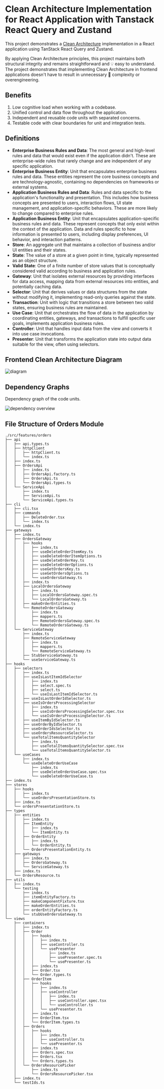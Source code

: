 # Clean Architecture Implementation for React Application with Tanstack React Query and Zustand

This project demonstrates a [Clean Architecture](https://blog.cleancoder.com/uncle-bob/2012/08/13/the-clean-architecture.html)
implementation in a React application using TanStack React Query and Zustand.

By applying Clean Architecture principles, this project maintains both
structural integrity and remains straightforward and 💡 easy to understand. The
project demonstrates that implementing Clean Architecture in frontend
applications doesn't have to result in unnecessary 🤯 complexity or
overengineering.

## Benefits

1. Low cognitive load when working with a codebase.
2. Unified control and data flow throughout the application.
3. Independent and reusable code units with separated concerns.
4. Testable code with clear boundaries for unit and integration tests.

## Definitions

- **Enterprise Business Rules and Data**: The most general and high-level rules
  and data that would exist even if the application didn't. These are
  enterprise-wide rules that rarely change and are independent of any specific
  application.
- **Enterprise Business Entity**: Unit that encapsulates enterprise business
  rules and data. These entities represent the core business concepts and are
  technology-agnostic, containing no dependencies on frameworks or external
  systems.
- **Application Business Rules and Data**: Rules and data specific to the
  application's functionality and presentation. This includes how business
  concepts are presented to users, interaction flows, UI state management, and
  application-specific behaviors. These are more likely to change compared to
  enterprise rules.
- **Application Business Entity**: Unit that encapsulates application-specific
  business rules and data. These represent concepts that only exist within the
  context of the application. Data and rules specific to how information is
  presented to users, including display preferences, UI behavior, and interaction
  patterns.
- **Store**: An aggregate unit that maintains a collection of business and/or UI
  entities and their states.
- **State**: The value of a store at a given point in time, typically
  represented as an object structure.
- **Valid State**: One of a finite number of store values that is conceptually
  considered valid according to business and application rules.
- **Gateway**: Unit that isolates external resources by providing interfaces for
  data access, mapping data from external resources into entities, and potentially
  caching data.
- **Selector**: Unit that derives values or data structures from the state
  without modifying it, implementing read-only queries against the state.
- **Transaction**: Unit with logic that transitions a store between two valid
  states, ensuring business rules are maintained.
- **Use Case**: Unit that orchestrates the flow of data in the application by
  coordinating entities, gateways, and transactions to fulfill specific user
  goals, implements application business rules.
- **Controller**: Unit that handles input data from the view and converts it
  into use case invocations.
- **Presenter**: Unit that transforms the application state into output data
  suitable for the view, often using selectors.

## Frontend Clean Architecture Diagram

![diagram](docs/ca-diagram.png)

## Dependency Graphs

Dependency graph of the code units.

![dependency overview](dependency-graph.svg)

## File Structure of Orders Module

```console
./src/features/orders
├── api
│   ├── api.types.ts
│   ├── httpClient
│   │   ├── httpClient.ts
│   │   └── index.ts
│   ├── index.ts
│   ├── OrdersApi
│   │   ├── index.ts
│   │   ├── OrdersApi.factory.ts
│   │   ├── OrdersApi.ts
│   │   └── OrdersApi.types.ts
│   └── ServiceApi
│       ├── index.ts
│       ├── ServiceApi.ts
│       └── ServiceApi.types.ts
├── cli
│   ├── cli.tsx
│   ├── commands
│   │   ├── DeleteOrder.tsx
│   │   └── index.ts
│   └── index.ts
├── gateways
│   ├── index.ts
│   ├── OrdersGateway
│   │   ├── hooks
│   │   │   ├── index.ts
│   │   │   ├── useDeleteOrderItemKey.ts
│   │   │   ├── useDeleteOrderItemOptions.ts
│   │   │   ├── useDeleteOrderKey.ts
│   │   │   ├── useDeleteOrderOptions.ts
│   │   │   ├── useGetOrdersKey.ts
│   │   │   ├── useGetOrdersOptions.ts
│   │   │   └── useOrdersGateway.ts
│   │   ├── index.ts
│   │   ├── LocalOrdersGateway
│   │   │   ├── index.ts
│   │   │   ├── LocalOrdersGateway.spec.ts
│   │   │   └── LocalOrdersGateway.ts
│   │   ├── makeOrderEntities.ts
│   │   └── RemoteOrdersGateway
│   │       ├── index.ts
│   │       ├── mappers.ts
│   │       ├── RemoteOrdersGateway.spec.ts
│   │       └── RemoteOrdersGateway.ts
│   └── ServiceGateway
│       ├── index.ts
│       ├── RemoteServiceGateway
│       │   ├── index.ts
│       │   ├── mappers.ts
│       │   └── RemoteServiceGateway.ts
│       ├── StubServiceGateway.ts
│       └── useServiceGateway.ts
├── hooks
│   ├── selectors
│   │   ├── index.ts
│   │   ├── useIsLastItemIdSelector
│   │   │   ├── index.ts
│   │   │   ├── select.spec.ts
│   │   │   ├── select.ts
│   │   │   └── useIsLastItemIdSelector.ts
│   │   ├── useIsLastOrderIdSelector.ts
│   │   ├── useIsOrdersProcessingSelector
│   │   │   ├── index.ts
│   │   │   ├── useIsOrdersProcessingSelector.spec.tsx
│   │   │   └── useIsOrdersProcessingSelector.ts
│   │   ├── useItemByIdSelector.ts
│   │   ├── useOrderByIdSelector.ts
│   │   ├── useOrderIdsSelector.ts
│   │   ├── useOrdersResourceSelector.ts
│   │   └── useTotalItemsQuantitySelector
│   │       ├── index.ts
│   │       ├── useTotalItemsQuantitySelector.spec.tsx
│   │       └── useTotalItemsQuantitySelector.ts
│   └── useCases
│       ├── index.ts
│       └── useDeleteOrderUseCase
│           ├── index.ts
│           ├── useDeleteOrderUseCase.spec.tsx
│           └── useDeleteOrderUseCase.ts
├── index.ts
├── stores
│   ├── hooks
│   │   ├── index.ts
│   │   └── useOrdersPresentationStore.ts
│   ├── index.ts
│   └── ordersPresentationStore.ts
├── types
│   ├── entities
│   │   ├── index.ts
│   │   ├── ItemEntity
│   │   │   ├── index.ts
│   │   │   └── ItemEntity.ts
│   │   ├── OrderEntity
│   │   │   ├── index.ts
│   │   │   └── OrderEntity.ts
│   │   └── OrdersPresentationEntity.ts
│   ├── gateways
│   │   ├── index.ts
│   │   ├── OrdersGateway.ts
│   │   └── ServiceGateway.ts
│   ├── index.ts
│   └── OrdersResource.ts
├── utils
│   ├── index.ts
│   └── testing
│       ├── index.ts
│       ├── itemEntityFactory.ts
│       ├── makeComponentFixture.tsx
│       ├── makeOrderEntities.ts
│       ├── orderEntityFactory.ts
│       └── stubUseOrdersGateway.ts
└── views
    ├── containers
    │   ├── index.ts
    │   ├── Order
    │   │   ├── hooks
    │   │   │   ├── index.ts
    │   │   │   ├── useController.ts
    │   │   │   └── usePresenter
    │   │   │       ├── index.ts
    │   │   │       ├── usePresenter.spec.ts
    │   │   │       └── usePresenter.ts
    │   │   ├── index.ts
    │   │   ├── Order.tsx
    │   │   └── Order.types.ts
    │   ├── OrderItem
    │   │   ├── hooks
    │   │   │   ├── index.ts
    │   │   │   ├── useController
    │   │   │   │   ├── index.ts
    │   │   │   │   ├── useController.spec.tsx
    │   │   │   │   └── useController.ts
    │   │   │   └── usePresenter.ts
    │   │   ├── index.ts
    │   │   ├── OrderItem.tsx
    │   │   └── OrderItem.types.ts
    │   ├── Orders
    │   │   ├── hooks
    │   │   │   ├── index.ts
    │   │   │   ├── useController.ts
    │   │   │   └── usePresenter.ts
    │   │   ├── index.ts
    │   │   ├── Orders.spec.tsx
    │   │   ├── Orders.tsx
    │   │   └── Orders.types.ts
    │   └── OrdersResourcePicker
    │       ├── index.ts
    │       └── OrdersResourcePicker.tsx
    ├── index.ts
    └── testIds.ts
```
